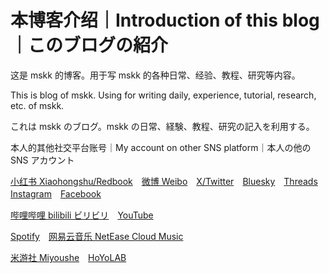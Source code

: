 # 本博客介绍｜Introduction of this blog｜このブログの紹介

这是 mskk 的博客。用于写 mskk 的各种日常、经验、教程、研究等内容。

This is blog of mskk. Using for writing daily, experience, tutorial, research, etc. of mskk.

これは mskk のブログ。mskk の日常、経験、教程、研究の記入を利用する。

本人的其他社交平台账号｜My account on other SNS platform｜本人の他の SNS アカウント

[小红书 Xiaohongshu/Redbook](https://www.xiaohongshu.com/user/profile/63b56120000000002702a843)　[微博 Weibo](https://weibo.com/u/5635501226)　[X/Twitter](https://x.com/dora_honor)　[Bluesky](https://bsky.app/profile/dora-honor.bsky.social)　[Threads](https://threads.net/@dora_honor)　[Instagram](https://instagram.com/dora_honor)　[Facebook](https://www.facebook.com/dora.honor.944)

[哔哩哔哩 bilibili ビリビリ](https://space.bilibili.com/68026760)　[YouTube](https://youtube.com/@dorahonor_mskk)

[Spotify](https://open.spotify.com/user/31tnk5f4als6u4r7kcg2mj2dqq4a?si=965ed51d110f42eb&nd=1&dlsi=ad0481066f9d4d68)　[网易云音乐 NetEase Cloud Music](https://music.163.com/#/user/home?id=436313178)

[米游社 Miyoushe](https://www.miyoushe.com/ys/accountCenter/postList?id=295708491)　[HoYoLAB](https://hoyolab.com/accountCenter/postList?id=300847631)
